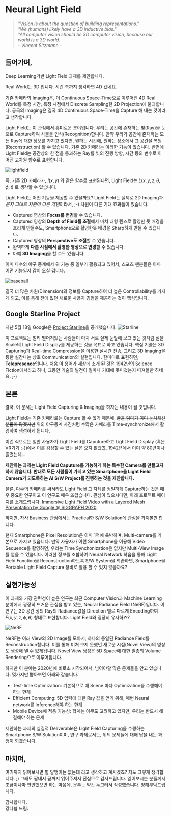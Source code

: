 # Neural Light Field 

> *"Vision is about the question of building representations."*  
> *"We (humans) likely have a 3D inductive bias."*  
> *"All computer vision should be 3D computer vision, because our world is a 3D world.*  
> *- Vincent Sitzmann -*

## 들어가며,

Deep Learning기반 Light Field 과제를 제안합니다.

Real World는 3D 입니다. 시간 축까지 생각하면 4D 겠네요.

기존 카메라의 Imaging은, 이 Continuous Space-Time으로 이루어진 4D Real World를 특정 시간, 특정 시점에서 Discrete Sampling한 2D Projection에 불과합니다. 궁극의 Imaging은 결국 4D Continuous Space-Time을 Capture 해 내는 것이라고 생각합니다.


Light Field는 이 관점에서 흥미로운 분야입니다. 우리는 공간에 존재하는 빛(Ray)을 눈으로 Capture하여 사물을 인식(Recognition)합니다. 만약 우리가 공간에 존재하는 모든 Ray에 대한 정보를 가지고 있다면, 원하는 시간에, 원하는 장소에서 그 공간을 복원(Reconstruction) 할 수 있습니다. 기존 2D 카메라는 이러한 기능이 없습니다. 반면에 Light Field는 공간상의 한 점을 통과하는 Ray를 빛의 진행 방향, 시간 등의 변수로 이어진 고차원 함수로 표현합니다.

![lightfield](./idea-challenge/lightfield.png)

즉, 기존 2D 카메라가, $I(x,y)$ 와 같은 함수로 표현된다면, Light Field는 $L(x,y,z,\theta,\phi,t)$ 로 생각할 수 있습니다.

Light Field는 어떤 기능을 제공할 수 있을까요? Light Field는 실제로 2D Imaging과 *문자 그대로 차원이 다른 개념*이라서, ;-)
차원이 다른 기대 효과들이 있습니다.
* Captured 영상의 **Focus를 변경**할 수 있습니다.
* Captured 영상의 **Depth of Field를 조절**해서 마치 대형 렌즈로 촬영한 듯 배경을 흐리게 만들수도, Smartphone으로 촬영한듯 배경을 Sharp하게 만들 수 있습니다.
* Captured 영상의 **Perspective도 조절**할 수 있습니다.
* 완벽하게 **다른 시점에서 촬영한 영상으로 변경**할 수 있습니다.
* 아예 **3D Imaging**을 할 수도 있습니다.

이미 다수의 야구 중계에서 위 기능 중 일부가 활용되고 있어서, 스포츠 팬분들은 아마 어떤 기능일지 감이 오실 겁니다.

![baseball](./idea-challenge/baseball4d.png)

결국 더 많은 차원(Dimension)의 정보를 Capture하여 더 높은 Controllability를 가지게 되고, 이를 통해 전에 없던 새로운 사용자 경험을 제공하는 것이 핵심입니다.

## Google Starline Project

지난 5월 18일 Google은 [Project Starline](https://blog.google/technology/research/project-starline)을 공개했습니다.
![Starline](./idea-challenge/google_starline.png)

이 프로젝트는 멀리 떨어져있는 사람들이 마치 서로 실제 눈앞에 보고 있는 것처럼 실물 Scale의 Light Field Display를 제공하는 것을 목표로 하고 있습니다. 핵심 기술은 3D Capturing과 Real-time Compression을 이용한 실시간 전송, 그리고 3D Imaging을 통한 실감나는 상호 Communication의 실현입니다.
한마디로 표현하면, **Telepresence**입니다. 처음 이 용어가 세상에 소개 된 것은 1942년의 Science Fiction에서라고 하니, 그동안 기술의 발전이 얼마나 기대에 못미쳤는지 따져볼만 하네요. ;-)

 
## 본론 

결국, 이 문서는 Light Field Capturing & Imaging을 하자는 내용이 될 것입니다.


Light Field는 기존 카메라로는 Capture 할 수 없기 때문에, ~~글을 읽다가 이미 눈치채신 분들이 많겠지만~~ 위의 야구중계 사진처럼 수많은 카메라를 Time-synchronize해서 촬영하여 생성하게 됩니다.

이런 식으로는 일반 사용자가 Light Field를 Caputure하고 Light Field Display (혹은 VR기기 ;-))에서 이를 감상할 수 있는 날은 오지 않겠죠. 1942년에서 이미 약 80년이나 흘렀는데...

**제안하는 과제는 Light Field Caputure를 가능하게 하는 특수한 Camera를 만들고자 하지 않습니다.
반대로 모든 사람들이 가지고 있는 Smartphone을 Light Field Camera가 되도록하는 AI S/W Project를 진행하는 것을 제안합니다.**

물론, 다수의 카메라를 써서라도 Light Field 그 자체를 정밀하게 Capture하는 것은 매우 중요한 연구이고 이 연구도 매우 뜨겁습니다.
관심이 있으시다면, 아래 프로젝트 페이지를 소개드립니다.
[Immersive Light Field Video with a Layered Mesh Presentation by Google @ SIGGRAPH 2020](https://augmentedperception.github.io/deepviewvideo/)

하지만, 자사 Business 관점에서는 Practical한 S/W Solution에 관심을 가져볼만 합니다.

현재 Smartphone은 Pixel Resolution은 이미 1억에 육박하며, Multi-camera를 기본으로 가지고 있습니다.
만약 사용자가 이런 Smartphone을 이용해 Video Sequence를 촬영하면, 우리는 Time Synchonization은 없지만 Multi-View Image를 얻을 수 있습니다. 이러한 정보를 조합하여 Neural Network 학습을 통해 Light Field Function을 Reconstruction하도록 S/W System을 학습하면,
Smartphone을 Portable Light Field Capture 장비로 활용 할 수 있지 않을까요?

## 실현가능성

이 과제와 가장 관련성이 높은 연구는 최근 Computer Vision과 Machine Learning 분야에서 굉장히 뜨거운 관심을 받고 있는,
Neural Radiance Field (NeRF)입니다. 이 연구는 3D 공간 상의 Ray의 Radiance값을 Direction 별로 다르게 Encoding하여 $F(x,y,z,\phi,\theta)$ 형태로 표현합니다. Light Field와 굉장히 유사하죠?

![NeRF](./idea-challenge/nerf.png)

NeRF는 여러 View의 2D Image를 모아서, 하나의 통일된 Radiance Field를 Reconstruction합니다. 이를 통해 미처 보지 못했던 새로운 시점(Novel View)의 영상도 생성해 낼 수 있게됩니다. Novel View 생성은 5D Space에 대한 일종의 Volume Rendering으로 이루어집니다.

하지만 이 분야는 2020년에 비로소 시작되어서, 넘어야할 많은 문제들을 안고 있습니다.
몇가지만 뽑아보면 아래와 같습니다.

* Test-time Optimization: 기본적으로 매 Scene 마다 Optimization을 수행해야 하는 한계
* Efficient Computing: 5D 입력에 대한 Ray 값을 얻기 위해, 매번 Neural network를 Inference해야 하는 한계
* Mobile Device에 적용 가능성: 학계는 아무도 고려하고 있지만, 우리는 반드시 해결해야 하는 문제

제안하는 과제의 실질적 Deliverable은 Light Field Capturing을 수행하는 Smartphone S/W Solution이며,
연구 과제로서는, 위의 문제들에 대해 답을 내는 과정이 되겠습니다.

## 마치며,

여기까지 읽어보시면 별 알맹이는 없는데 라고 생각하고 계시겠죠? 저도 그렇게 생각합니다. ;)
그래도 짬내서 끝까지 읽어주셔서 진심으로 감사드립니다. 
읽어보시는 분들께서 조금이나마 편안했으면 하는 마음에, 문투는 약간 누그러서 작성했습니다. 양해부탁드립니다. 

감사합니다.  
강나협 드림.
